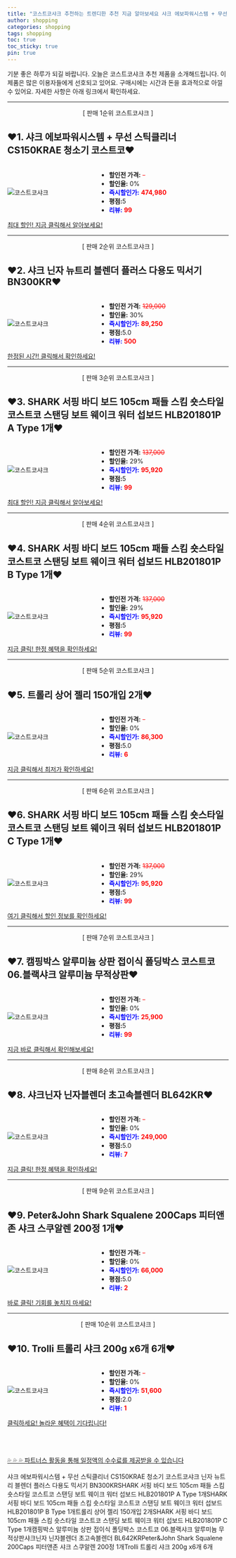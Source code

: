 ```yaml
---
title: "코스트코샤크 추천하는 트렌디한 추천 지금 알아보세요 샤크 에보파워시스템 + 무선 스틱클리너"
author: shopping
categories: shopping
tags: shopping
toc: true
toc_sticky: true
pin: true
---
```

기분 좋은 하루가 되길 바랍니다. 오늘은 코스트코샤크 추천 제품을 소개해드립니다. 이 제품은 많은 이용자들에게 선호되고 있어요. 구매시에는 시간과 돈을 효과적으로 아낄 수 있어요. 자세한 사항은 아래 링크에서 확인하세요.

---
<p class="toplist" style="margin: 0 auto; display: block; width: fit-content;">[ 판매 1순위 코스트코샤크 ]</p>

<h2><strong>❤️1. 샤크 에보파워시스템 + 무선 스틱클리너 CS150KRAE 청소기 코스트코❤️</strong></h2>

<div style="display: flex; align-items: center;">
    <div style="flex: 0.4;">
        <img src="https://thumbnail7.coupangcdn.com/thumbnails/remote/230x230ex/image/vendor_inventory/5fca/3405a78a03b220ad9f5ba5166d7a7cdd6aa7c13a27696cab5091de16e9af.jpg" alt="코스트코샤크" style="max-width: 100%;">
    </div>
    <div style="flex: 0.6; margin-left: 10px;">
        <ul>
            <li><strong>할인전 가격:</strong> <del style="color: red;">-</del></li>
            <li><strong>할인율:</strong> 0%</li>
            <li><span style='color:blue'><strong>즉시할인가:</strong></span> <span style='color:red'><strong>474,980</strong></span></li>
            <li><strong>평점:</strong>5</li>
            <li><span style='color:blue'><strong>리뷰:</strong></span> <span style='color:red'><strong>99</strong></span></li>
        </ul>
    </div>
</div>
<div class="center">
    <a href="https://William4Davisa.github.io?lptag=AF9450613&subid=githubio&pageKey=8181133344&traceid=V0-153&itemId=23390411442&vendorItemId=90418887712" class="myButton">
        최대 할인! 지금 클릭해서 알아보세요!
    </a>
</div>


---
<p class="toplist" style="margin: 0 auto; display: block; width: fit-content;">[ 판매 2순위 코스트코샤크 ]</p>

<h2><strong>❤️2. 샤크 닌자 뉴트리 블렌더 플러스 다용도 믹서기 BN300KR❤️</strong></h2>

<div style="display: flex; align-items: center;">
    <div style="flex: 0.4;">
        <img src="https://thumbnail10.coupangcdn.com/thumbnails/remote/230x230ex/image/retail/images/873286634259121-c47aeccf-3800-4d49-a54e-814f7ba6e47a.jpg" alt="코스트코샤크" style="max-width: 100%;">
    </div>
    <div style="flex: 0.6; margin-left: 10px;">
        <ul>
            <li><strong>할인전 가격:</strong> <del style="color: red;">129,000</del></li>
            <li><strong>할인율:</strong> 30%</li>
            <li><span style='color:blue'><strong>즉시할인가:</strong></span> <span style='color:red'><strong>89,250</strong></span></li>
            <li><strong>평점:</strong>5.0</li>
            <li><span style='color:blue'><strong>리뷰:</strong></span> <span style='color:red'><strong>500</strong></span></li>
        </ul>
    </div>
</div>
<div class="center">
    <a href="https://William4Davisa.github.io?lptag=AF9450613&subid=githubio&pageKey=7419804929&traceid=V0-153&itemId=19244710638&vendorItemId=86360846129" class="myButton">
        한정된 시간! 클릭해서 확인하세요!
    </a>
</div>


---
<p class="toplist" style="margin: 0 auto; display: block; width: fit-content;">[ 판매 3순위 코스트코샤크 ]</p>

<h2><strong>❤️3. SHARK 서핑 바디 보드 105cm 패들 스킴 숏스타일 코스트코 스탠딩 보트 웨이크 워터 섭보드 HLB201801P A Type 1개❤️</strong></h2>

<div style="display: flex; align-items: center;">
    <div style="flex: 0.4;">
        <img src="https://thumbnail10.coupangcdn.com/thumbnails/remote/230x230ex/image/vendor_inventory/1e7c/d832bc1012c26351d2f53ee092d2ffd5adec8031e94e243c4457bad73014.jpg" alt="코스트코샤크" style="max-width: 100%;">
    </div>
    <div style="flex: 0.6; margin-left: 10px;">
        <ul>
            <li><strong>할인전 가격:</strong> <del style="color: red;">137,000</del></li>
            <li><strong>할인율:</strong> 29%</li>
            <li><span style='color:blue'><strong>즉시할인가:</strong></span> <span style='color:red'><strong>95,920</strong></span></li>
            <li><strong>평점:</strong>5</li>
            <li><span style='color:blue'><strong>리뷰:</strong></span> <span style='color:red'><strong>99</strong></span></li>
        </ul>
    </div>
</div>
<div class="center">
    <a href="https://William4Davisa.github.io?lptag=AF9450613&subid=githubio&pageKey=7781275820&traceid=V0-153&itemId=21031391698&vendorItemId=88275607413" class="myButton">
        최대 할인! 지금 클릭해서 알아보세요!
    </a>
</div>


---
<p class="toplist" style="margin: 0 auto; display: block; width: fit-content;">[ 판매 4순위 코스트코샤크 ]</p>

<h2><strong>❤️4. SHARK 서핑 바디 보드 105cm 패들 스킴 숏스타일 코스트코 스탠딩 보트 웨이크 워터 섭보드 HLB201801P B Type 1개❤️</strong></h2>

<div style="display: flex; align-items: center;">
    <div style="flex: 0.4;">
        <img src="https://thumbnail10.coupangcdn.com/thumbnails/remote/230x230ex/image/vendor_inventory/1e7c/d832bc1012c26351d2f53ee092d2ffd5adec8031e94e243c4457bad73014.jpg" alt="코스트코샤크" style="max-width: 100%;">
    </div>
    <div style="flex: 0.6; margin-left: 10px;">
        <ul>
            <li><strong>할인전 가격:</strong> <del style="color: red;">137,000</del></li>
            <li><strong>할인율:</strong> 29%</li>
            <li><span style='color:blue'><strong>즉시할인가:</strong></span> <span style='color:red'><strong>95,920</strong></span></li>
            <li><strong>평점:</strong>5</li>
            <li><span style='color:blue'><strong>리뷰:</strong></span> <span style='color:red'><strong>99</strong></span></li>
        </ul>
    </div>
</div>
<div class="center">
    <a href="https://William4Davisa.github.io?lptag=AF9450613&subid=githubio&pageKey=7631073189&traceid=V0-153&itemId=20253564173&vendorItemId=88275607430" class="myButton">
        지금 클릭! 한정 혜택을 확인하세요!
    </a>
</div>


---
<p class="toplist" style="margin: 0 auto; display: block; width: fit-content;">[ 판매 5순위 코스트코샤크 ]</p>

<h2><strong>❤️5. 트롤리 상어 젤리 150개입 2개❤️</strong></h2>

<div style="display: flex; align-items: center;">
    <div style="flex: 0.4;">
        <img src="https://thumbnail7.coupangcdn.com/thumbnails/remote/230x230ex/image/vendor_inventory/2dc5/530440dea347a4902f5895430ff9e53572e610c4228be814a366fb03d305.jpg" alt="코스트코샤크" style="max-width: 100%;">
    </div>
    <div style="flex: 0.6; margin-left: 10px;">
        <ul>
            <li><strong>할인전 가격:</strong> <del style="color: red;">-</del></li>
            <li><strong>할인율:</strong> 0%</li>
            <li><span style='color:blue'><strong>즉시할인가:</strong></span> <span style='color:red'><strong>86,300</strong></span></li>
            <li><strong>평점:</strong>5.0</li>
            <li><span style='color:blue'><strong>리뷰:</strong></span> <span style='color:red'><strong>6</strong></span></li>
        </ul>
    </div>
</div>
<div class="center">
    <a href="https://William4Davisa.github.io?lptag=AF9450613&subid=githubio&pageKey=7502475547&traceid=V0-153&itemId=20634871798&vendorItemId=87708786171" class="myButton">
        지금 클릭해서 최저가 확인하세요!
    </a>
</div>


---
<p class="toplist" style="margin: 0 auto; display: block; width: fit-content;">[ 판매 6순위 코스트코샤크 ]</p>

<h2><strong>❤️6. SHARK 서핑 바디 보드 105cm 패들 스킴 숏스타일 코스트코 스탠딩 보트 웨이크 워터 섭보드 HLB201801P C Type 1개❤️</strong></h2>

<div style="display: flex; align-items: center;">
    <div style="flex: 0.4;">
        <img src="https://thumbnail10.coupangcdn.com/thumbnails/remote/230x230ex/image/vendor_inventory/1e7c/d832bc1012c26351d2f53ee092d2ffd5adec8031e94e243c4457bad73014.jpg" alt="코스트코샤크" style="max-width: 100%;">
    </div>
    <div style="flex: 0.6; margin-left: 10px;">
        <ul>
            <li><strong>할인전 가격:</strong> <del style="color: red;">137,000</del></li>
            <li><strong>할인율:</strong> 29%</li>
            <li><span style='color:blue'><strong>즉시할인가:</strong></span> <span style='color:red'><strong>95,920</strong></span></li>
            <li><strong>평점:</strong>5</li>
            <li><span style='color:blue'><strong>리뷰:</strong></span> <span style='color:red'><strong>99</strong></span></li>
        </ul>
    </div>
</div>
<div class="center">
    <a href="https://William4Davisa.github.io?lptag=AF9450613&subid=githubio&pageKey=7631073189&traceid=V0-153&itemId=20253564170&vendorItemId=88275607421" class="myButton">
        여기 클릭해서 할인 정보를 확인하세요!
    </a>
</div>


---
<p class="toplist" style="margin: 0 auto; display: block; width: fit-content;">[ 판매 7순위 코스트코샤크 ]</p>

<h2><strong>❤️7. 캠핑박스 알루미늄 상판 접이식 폴딩박스 코스트코 06.블랙샤크 알루미늄 무적상판❤️</strong></h2>

<div style="display: flex; align-items: center;">
    <div style="flex: 0.4;">
        <img src="https://thumbnail9.coupangcdn.com/thumbnails/remote/230x230ex/image/vendor_inventory/5b42/2764a1f8fcd6fdf47dd9ec68250415408673295675d506a3efe1a5ed5872.jpeg" alt="코스트코샤크" style="max-width: 100%;">
    </div>
    <div style="flex: 0.6; margin-left: 10px;">
        <ul>
            <li><strong>할인전 가격:</strong> <del style="color: red;">-</del></li>
            <li><strong>할인율:</strong> 0%</li>
            <li><span style='color:blue'><strong>즉시할인가:</strong></span> <span style='color:red'><strong>25,900</strong></span></li>
            <li><strong>평점:</strong>5</li>
            <li><span style='color:blue'><strong>리뷰:</strong></span> <span style='color:red'><strong>99</strong></span></li>
        </ul>
    </div>
</div>
<div class="center">
    <a href="https://William4Davisa.github.io?lptag=AF9450613&subid=githubio&pageKey=7944203089&traceid=V0-153&itemId=21898076251&vendorItemId=88946127574" class="myButton">
        지금 바로 클릭해서 확인해보세요!
    </a>
</div>


---
<p class="toplist" style="margin: 0 auto; display: block; width: fit-content;">[ 판매 8순위 코스트코샤크 ]</p>

<h2><strong>❤️8. 샤크닌자 닌자블렌더 초고속블렌더 BL642KR❤️</strong></h2>

<div style="display: flex; align-items: center;">
    <div style="flex: 0.4;">
        <img src="https://thumbnail10.coupangcdn.com/thumbnails/remote/230x230ex/image/vendor_inventory/443c/67e1f525ced2841377c75870dab1a7a7715314a5dcef0945738ea3f32d0c.jpeg" alt="코스트코샤크" style="max-width: 100%;">
    </div>
    <div style="flex: 0.6; margin-left: 10px;">
        <ul>
            <li><strong>할인전 가격:</strong> <del style="color: red;">-</del></li>
            <li><strong>할인율:</strong> 0%</li>
            <li><span style='color:blue'><strong>즉시할인가:</strong></span> <span style='color:red'><strong>249,000</strong></span></li>
            <li><strong>평점:</strong>5.0</li>
            <li><span style='color:blue'><strong>리뷰:</strong></span> <span style='color:red'><strong>7</strong></span></li>
        </ul>
    </div>
</div>
<div class="center">
    <a href="https://William4Davisa.github.io?lptag=AF9450613&subid=githubio&pageKey=5743805198&traceid=V0-153&itemId=9677992226&vendorItemId=76962003906" class="myButton">
        지금 클릭! 한정 혜택을 확인하세요!
    </a>
</div>


---
<p class="toplist" style="margin: 0 auto; display: block; width: fit-content;">[ 판매 9순위 코스트코샤크 ]</p>

<h2><strong>❤️9. Peter&John Shark Squalene 200Caps 피터앤존 샤크 스쿠알렌 200정 1개❤️</strong></h2>

<div style="display: flex; align-items: center;">
    <div style="flex: 0.4;">
        <img src="https://thumbnail7.coupangcdn.com/thumbnails/remote/230x230ex/image/vendor_inventory/2a46/2d0e9e06c076f17319cb8abc1f40d4ae93b58168ad5dc7f8da9c043af7c2.jpg" alt="코스트코샤크" style="max-width: 100%;">
    </div>
    <div style="flex: 0.6; margin-left: 10px;">
        <ul>
            <li><strong>할인전 가격:</strong> <del style="color: red;">-</del></li>
            <li><strong>할인율:</strong> 0%</li>
            <li><span style='color:blue'><strong>즉시할인가:</strong></span> <span style='color:red'><strong>66,000</strong></span></li>
            <li><strong>평점:</strong>5.0</li>
            <li><span style='color:blue'><strong>리뷰:</strong></span> <span style='color:red'><strong>2</strong></span></li>
        </ul>
    </div>
</div>
<div class="center">
    <a href="https://William4Davisa.github.io?lptag=AF9450613&subid=githubio&pageKey=2206805739&traceid=V0-153&itemId=3440121611&vendorItemId=84726215111" class="myButton">
        바로 클릭! 기회를 놓치지 마세요!
    </a>
</div>


---
<p class="toplist" style="margin: 0 auto; display: block; width: fit-content;">[ 판매 10순위 코스트코샤크 ]</p>

<h2><strong>❤️10. Trolli 트롤리 샤크 200g x6개 6개❤️</strong></h2>

<div style="display: flex; align-items: center;">
    <div style="flex: 0.4;">
        <img src="https://thumbnail6.coupangcdn.com/thumbnails/remote/230x230ex/image/vendor_inventory/5363/61ed28b7057887071831b5de6420036165bc3bc2f23bbfc0f2564287a1ba.jpg" alt="코스트코샤크" style="max-width: 100%;">
    </div>
    <div style="flex: 0.6; margin-left: 10px;">
        <ul>
            <li><strong>할인전 가격:</strong> <del style="color: red;">-</del></li>
            <li><strong>할인율:</strong> 0%</li>
            <li><span style='color:blue'><strong>즉시할인가:</strong></span> <span style='color:red'><strong>51,600</strong></span></li>
            <li><strong>평점:</strong>2.0</li>
            <li><span style='color:blue'><strong>리뷰:</strong></span> <span style='color:red'><strong>1</strong></span></li>
        </ul>
    </div>
</div>
<div class="center">
    <a href="https://William4Davisa.github.io?lptag=AF9450613&subid=githubio&pageKey=243645200&traceid=V0-153&itemId=21693958598&vendorItemId=88743636101" class="myButton">
        클릭하세요! 놀라운 혜택이 기다립니다!
    </a>
</div>

<br><br><br>[💦 💦 💦 파트너스 활동을 통해 일정액의 수수료를 제공받을 수 있습니다](https://link.coupang.com/a/bcpT2c)<br><br>샤크 에보파워시스템 + 무선 스틱클리너 CS150KRAE 청소기 코스트코샤크 닌자 뉴트리 블렌더 플러스 다용도 믹서기 BN300KRSHARK 서핑 바디 보드 105cm 패들 스킴 숏스타일 코스트코 스탠딩 보트 웨이크 워터 섭보드 HLB201801P A Type 1개SHARK 서핑 바디 보드 105cm 패들 스킴 숏스타일 코스트코 스탠딩 보트 웨이크 워터 섭보드 HLB201801P B Type 1개트롤리 상어 젤리 150개입 2개SHARK 서핑 바디 보드 105cm 패들 스킴 숏스타일 코스트코 스탠딩 보트 웨이크 워터 섭보드 HLB201801P C Type 1개캠핑박스 알루미늄 상판 접이식 폴딩박스 코스트코 06.블랙샤크 알루미늄 무적상판샤크닌자 닌자블렌더 초고속블렌더 BL642KRPeter&John Shark Squalene 200Caps 피터앤존 샤크 스쿠알렌 200정 1개Trolli 트롤리 샤크 200g x6개 6개